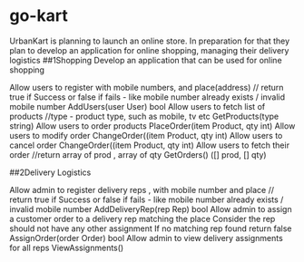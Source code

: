 # go-kart

UrbanKart is planning to launch an online store. In preparation for that they plan to develop an application for online shopping, managing their delivery logistics 
##1Shopping 
Develop an application that can be used for online shopping

Allow users to register with mobile numbers, and place(address) // return true if Success or false if fails - like mobile number already exists / invalid mobile number AddUsers(user User) bool
Allow users to fetch list of products
//type - product type, such as mobile, tv etc GetProducts(type string)
Allow users to order products PlaceOrder(item Product, qty int)
Allow users to modify order ChangeOrder((item Product, qty int)
Allow users to cancel order ChangeOrder((item Product, qty int)
Allow users to fetch their order //return array of prod , array of qty GetOrders() ([] prod, [] qty)

##2Delivery Logistics

Allow admin to register delivery reps , with mobile number and place // return true if Success or false if fails - like mobile number already exists / invalid mobile number AddDeliveryRep(rep Rep) bool
Allow admin to assign a customer order to a delivery rep matching the place Consider the rep should not have any other assignment If no matching rep found return false AssignOrder(order Order) bool
Allow admin to view delivery assignments for all reps ViewAssignments()
